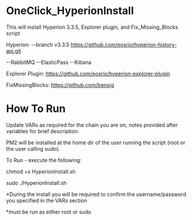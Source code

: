 # OneClick_HyperionInstall
This will install Hyperion 3.3.5, Explorer plugin, and Fix_Missing_Blocks script

Hyperion: --branch v3.3.5 https://github.com/eosrio/hyperion-history-api.git

  --RabbitMQ
  --ElasticPass
  --Kibana
  
Explorer Plugin: https://github.com/eosrio/hyperion-explorer-plugin

FixMissingBlocks: https://github.com/bensig
# How To Run
  Update VARs as required for the chain you are on, notes provided after variables for brief description.
    
  PM2 will be installed at the home dir of the user running the script (root or the user calling sudo).
  
  To Run - execute the following:
  
  chmod +x HyperionInstall.sh
  
  sudo ./HyperionInstall.sh
  
  *During the install you will be required to confirm the username/password you specified in the VARs section
  
  *must be run as either root or sudo
